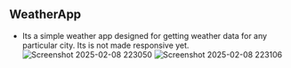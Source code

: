 
## WeatherApp
- Its a simple weather app designed for getting weather data for any particular city. Its is not made responsive yet.
![Screenshot 2025-02-08 223050](https://github.com/user-attachments/assets/39e3229e-2f1f-491d-a990-91ca05bf8094)
![Screenshot 2025-02-08 223106](https://github.com/user-attachments/assets/e00374b9-203f-480e-8829-52581afd80dd)
